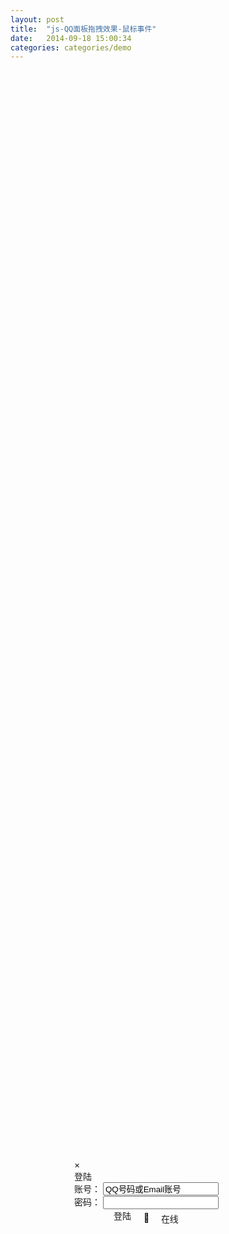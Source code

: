 ```yaml
---
layout: post
title:  "js-QQ面板拖拽效果-鼠标事件"
date:   2014-09-18 15:00:34
categories: categories/demo
---
```


<style type="text/css">
  .post{
    height: 220px;
  }
  .ui_boxClose{
    margin-right: 15px;
    margin-top: 9px;
  }
  .loginPanel{
    position: absolute;
    top: 50%;
    left: 50%;
    margin-left: -150px;
    margin-top: -100px;
    width: 300px;
    height: 206px;
    /*padding: 15px;*/
  }
  .login-state{
    position: relative;
    float: left;
    margin-left: 20px;
    margin-top: 5px;
  }
  .login-state > div{
    display: inline-block;
  }
  .bottomDiv{
    padding-left: 63px;
  }
  .statePanel{
    position: absolute;
    left: 0;
    top: 100%;
    width: 100%;
    list-style: none;
    margin-left: 0;
    display: none;
  }
  .statePanel_li{
    padding: 0 10px;
    text-align: left;
    cursor: pointer;
  }
  /**/
  .login-state-down{
    text-indent: -9999px;
    color: transparent;
  }
  .login-state-down:after{
    display: inline-block;
    content: '';
    width: 0;
    height: 0;
    border: 4px solid #000;
    border-color: #000 transparent transparent transparent;
    /*background-color: #000;*/
  }
  .stateSelect_icon.online,
  .stateSelect_icon.callme,
  .stateSelect_icon.away,
  .stateSelect_icon.busy{
    float: left;
  }

  .login-state-show{
    color: transparent;
    width: 20px;
    height: 20px;
    overflow: hidden;
    vertical-align: middle;
    margin-top: -5px;
  }
  .online:before,
  .callme:before,
  .away:before,
  .busy:before{
    display: inline-block;
    width: 20px;
    height: 20px;
    color: #000;
  }
  .online:before{
    content: '';
  }
  .callme:before{
    content: '®';
  }
  .away:before{
    content: '§';
  }
  .busy:before{
    content: '¶';
  }

  .login_logo_webqq{
    cursor: move;
  }
</style>

<div class="loginPanel modal" id="loginPanel">
  <!-- close button -->
  <div>
    <div class="ui_boxClose close" id="ui_boxClose">&times;</div>
  </div>
  <!-- drag area -->
  <div class="login_logo_webqq text-center modal-header">登陆</div>
  <!-- inputs -->
  <div class="inputs modal-body">
    <div class="sign-input">
      <span>账号：</span>
      <span>
        <input type="text" class="input01" autocomplete="on" name="u" id="u" tabindex="1" value="QQ号码或Email账号" onFocus="if (value == 'QQ号码或Email账号'){value == ''}" onBlur="if (value == ''){value = 'QQ号码或Email账号';}">
      </span>
    </div>
    <div class="sign-input">
      <span>密码：</span>
      <span>
        <input type="password" class="input01" name="p" id="p" maxlength="16" tabindex="2">
      </span>
    </div>
  </div>

  <!--  -->
  <div class="bottomDiv modal-footer">
    <div class="btn btn-small" style="float:left;">登陆</div>
    <div>
      <div id="loginState" class="login-state-trigger login-state-trigger2 login-state" title="选择在线状态">
        <div id="loginStateShow" class="login-state-show online">状态</div>
        <div class="login-state-down">下</div>
        <div class="login-state-txt" id="login2qq_state_txt">在线</div>
        <ul id="loginStatePanel" class="statePanel login-state dropdown-menu">
          <li id="online" class="statePanel_li">
            <div class="stateSelect_icon online"></div>
            <div class="stateSelect_text">
              我在线上
            </div>
          </li>
          <li id="callme" class="statePanel_li">
            <div class="stateSelect_icon callme"></div>
            <div class="stateSelect_text">
              Q我吧
            </div>
          </li>
          <li id="away" class="statePanel_li">
            <div class="stateSelect_icon away"></div>
            <div class="stateSelect_text">
              离开
            </div>
          </li>
          <li id="busy" class="statePanel_li">
            <div class="stateSelect_icon busy"></div>
            <div class="stateSelect_text">
              忙碌
            </div>
          </li>
        </ul>
      </div>
    </div>
  </div>
</div>

<script type="text/javascript">
  // 封装一个通过class获取元素的方法
  function getByClass(clsName, parent){
    var oParent = parent ? document.getElementById(parent) : document,
        eles = [],
        elements = oParent.getElementsByTagName('*');
    for(var i = 0, l = elements.length; i < l; i++){
      // console.log(elements[i].className == clsName)
      if(elements[i].className == clsName){
        eles.push(elements[i]);
      }
    }
    return eles;
  }


  window.onload = drag;

  function drag(){
    var oTitle = getByClass('login_logo_webqq text-center modal-header', 'loginPanel')[0];
    // 拖动
    oTitle.onmousedown = fnDown;
    // 关闭
    var oClose = document.getElementById('ui_boxClose');
    oClose.onclick = function(){
      document.getElementById('loginPanel').style.display = 'none';
    }
    // 切换状态
    var loginState = document.getElementById('loginState'),
        stateList = document.getElementById('loginStatePanel'),
        lis = stateList.getElementsByTagName('li'),
        stateTXT = document.getElementById('login2qq_state_txt'),
        loginStateShow = document.getElementById('loginStateShow');

    loginState.onclick = function(e){
      e = event || window.event;
      if (e.stopProgation) {
        e.stopProgation();
      }else{
        e.cancelBubble = true;
      }
      stateList.style.display = 'block';
    }

    // 鼠标滑过、离开和点击状态列表时
    for(var i = 0, l = lis.length; i < l; i++){
      lis[i].onmouseover = function(){
        this.style.background = '#567';
      }
      lis[i].onmouseout = function(){
        this.style.background = '#fff';

      }
      lis[i].onclick = function(e){
        e = event || window.event;
        if(e.stopProgation){
          e.stopProgation();
        }else{
          e.cancelBubble = true;
        }
        var id = this.id;
        stateList.style.display = 'none';
        stateTXT.innerHTML = getByClass('stateSelect_text', id)[0].innerHTML;
        loginStateShow.className = '';
        loginStateShow.className = 'login-state-show ' + id;
      }
    }
    document.onclick = function(){
      stateList.style.display = 'none';
    }
  }

  function fnDown(event){
    event = event || window.event;
    var oDrag = document.getElementById('loginPanel'),
        disX = event.clientX - oDrag.offsetLeft -150,
        disY = event.clientY - oDrag.offsetTop -100;
    // 移动
    document.onmousemove = function(event){
      event = event || window.event;
      fnMove(event, disX, disY);
    }
    // 释放鼠标
    document.onmouseup = function(){
      document.onmousemove = null;
      document.onmouseup = null;
    }
  }
  function fnMove(e, posX, posY){
    var oDrag = document.getElementById('loginPanel'),
        l = e.clientX - posX,
        t = e.clientY - posY,
        winW = document.documentElement.clientWidth || document.body.clientWidth,
        winH = document.documentElement.clientHeight || document.body.clientHeight
        maxW = winW - oDrag.offsetWidth + 150,
        maxH = winH - oDrag.offsetHeight + 100;
        // console.log(l)
    if (l < 150) {
      l = 150;
    }else if(l > maxW){
      l = maxW
    }
    if (t < 100) {
      t = 100;
    }else if(t > maxH){
      t = maxH;
    }
    oDrag.style.left = l + 'px';
    oDrag.style.top = t + 'px';
  }
</script>